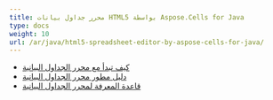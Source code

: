 ```yaml
---
title: محرر جداول بيانات HTML5 بواسطة Aspose.Cells for Java
type: docs
weight: 10
url: /ar/java/html5-spreadsheet-editor-by-aspose-cells-for-java/
---
```


- [كيف تبدأ مع محرر الجداول البيانية](/cells/ar/java/spreadsheet-editor-getting-started/)
- [دليل مطور محرر الجداول البيانية](/cells/ar/java/spreadsheet-editor-developer-guide/)
- [قاعدة المعرفة لمحرر الجداول البيانية](/cells/ar/java/spreadsheet-editor-knowledge-base/)
